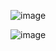 ![image](https://user-images.githubusercontent.com/36189996/113405413-191d3500-93aa-11eb-9519-bfef81019263.png)

![image](https://user-images.githubusercontent.com/36189996/113405448-29cdab00-93aa-11eb-960a-0d10ce45b127.png)
